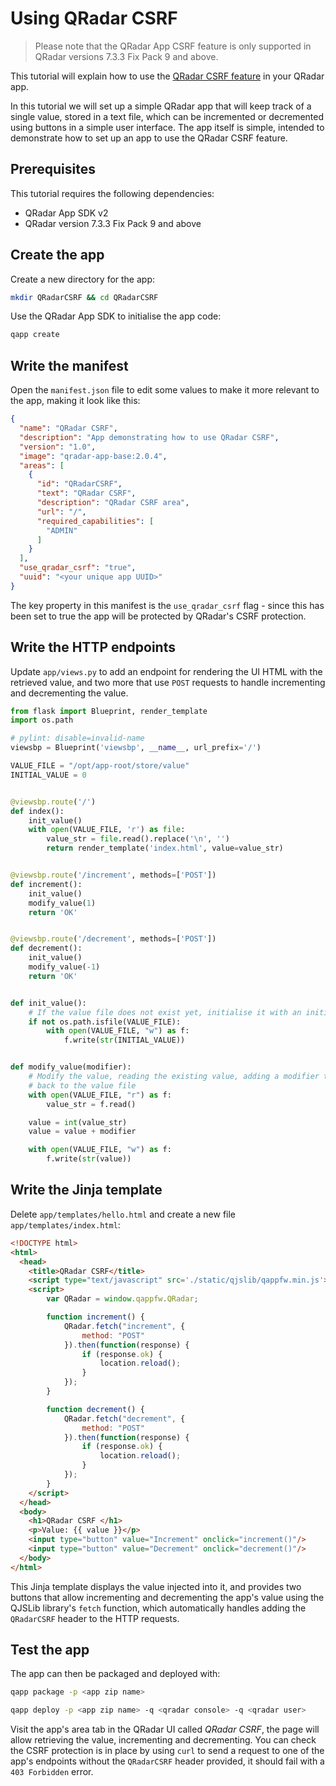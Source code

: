 # Using QRadar CSRF

> Please note that the QRadar App CSRF feature is only supported in QRadar versions 7.3.3 Fix Pack 9 and above.

This tutorial will explain how to use the [QRadar CSRF feature](../documentation/qradar_csrf.md) in your QRadar app.

In this tutorial we will set up a simple QRadar app that will keep track of a single value, stored in a text file,
which can be incremented or decremented using buttons in a simple user interface. The app itself is simple, intended
to demonstrate how to set up an app to use the QRadar CSRF feature.

## Prerequisites

This tutorial requires the following dependencies:

- QRadar App SDK v2
- QRadar version 7.3.3 Fix Pack 9 and above

## Create the app

Create a new directory for the app:

```bash
mkdir QRadarCSRF && cd QRadarCSRF
```

Use the QRadar App SDK to initialise the app code:

```bash
qapp create
```

## Write the manifest

Open the `manifest.json` file to edit some values to make it more relevant to the app, making it look like this:

```json
{
  "name": "QRadar CSRF",
  "description": "App demonstrating how to use QRadar CSRF",
  "version": "1.0",
  "image": "qradar-app-base:2.0.4",
  "areas": [
    {
      "id": "QRadarCSRF",
      "text": "QRadar CSRF",
      "description": "QRadar CSRF area",
      "url": "/",
      "required_capabilities": [
        "ADMIN"
      ]
    }
  ],
  "use_qradar_csrf": "true",
  "uuid": "<your unique app UUID>"
}
```

The key property in this manifest is the `use_qradar_csrf` flag - since this has been set to true the app will be
protected by QRadar's CSRF protection.

## Write the HTTP endpoints

Update `app/views.py` to add an endpoint for rendering the UI HTML with the retrieved value, and two more that use
`POST` requests to handle incrementing and decrementing the value.

```python
from flask import Blueprint, render_template
import os.path

# pylint: disable=invalid-name
viewsbp = Blueprint('viewsbp', __name__, url_prefix='/')

VALUE_FILE = "/opt/app-root/store/value"
INITIAL_VALUE = 0


@viewsbp.route('/')
def index():
    init_value()
    with open(VALUE_FILE, 'r') as file:
        value_str = file.read().replace('\n', '')
        return render_template('index.html', value=value_str)


@viewsbp.route('/increment', methods=['POST'])
def increment():
    init_value()
    modify_value(1)
    return 'OK'


@viewsbp.route('/decrement', methods=['POST'])
def decrement():
    init_value()
    modify_value(-1)
    return 'OK'


def init_value():
    # If the value file does not exist yet, initialise it with an initial value
    if not os.path.isfile(VALUE_FILE):
        with open(VALUE_FILE, "w") as f:
            f.write(str(INITIAL_VALUE))


def modify_value(modifier):
    # Modify the value, reading the existing value, adding a modifier to the value and saving the modified value
    # back to the value file
    with open(VALUE_FILE, "r") as f:
        value_str = f.read()

    value = int(value_str)
    value = value + modifier

    with open(VALUE_FILE, "w") as f:
        f.write(str(value))
```

## Write the Jinja template

Delete `app/templates/hello.html` and create a new file `app/templates/index.html`:

```html
<!DOCTYPE html>
<html>
  <head>
    <title>QRadar CSRF</title>
    <script type="text/javascript" src='./static/qjslib/qappfw.min.js'></script>
    <script>
        var QRadar = window.qappfw.QRadar;

        function increment() {
            QRadar.fetch("increment", {
                method: "POST"
            }).then(function(response) {
                if (response.ok) {
                    location.reload();
                }
            });
        }

        function decrement() {
            QRadar.fetch("decrement", {
                method: "POST"
            }).then(function(response) {
                if (response.ok) {
                    location.reload();
                }
            });
        }
    </script>
  </head>
  <body>
    <h1>QRadar CSRF </h1>
    <p>Value: {{ value }}</p>
    <input type="button" value="Increment" onclick="increment()"/>
    <input type="button" value="Decrement" onclick="decrement()"/>
  </body>
</html>
```

This Jinja template displays the value injected into it, and provides two buttons that allow incrementing and
decrementing the app's value using the QJSLib library's `fetch` function, which automatically handles adding the
`QRadarCSRF` header to the HTTP requests.

## Test the app

The app can then be packaged and deployed with:

```bash
qapp package -p <app zip name>

qapp deploy -p <app zip name> -q <qradar console> -q <qradar user>
```

Visit the app's area tab in the QRadar UI called *QRadar CSRF*, the page will allow retrieving the value, incrementing
and decrementing. You can check the CSRF protection is in place by using `curl` to send a request to one of the app's
endpoints without the `QRadarCSRF` header provided, it should fail with a `403 Forbidden` error.
